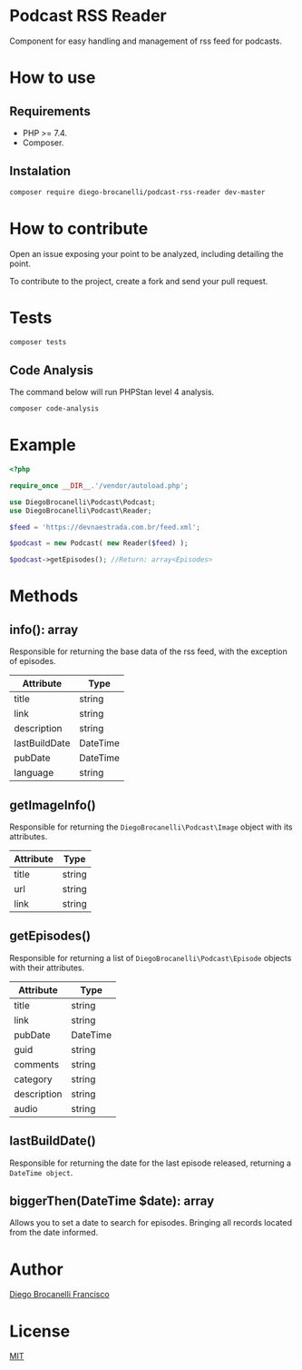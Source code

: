 # Podcast RSS Reader

Component for easy handling and management of rss feed for podcasts.

# How to use

## Requirements

- PHP >= 7.4.
- Composer.

## Instalation

```bash
composer require diego-brocanelli/podcast-rss-reader dev-master
```

# How to contribute

Open an issue exposing your point to be analyzed, including detailing the point.

To contribute to the project, create a fork and send your pull request.

# Tests

```bash
composer tests
```

## Code Analysis

The command below will run PHPStan level 4 analysis.

```bash
composer code-analysis
```

# Example

```php
<?php

require_once __DIR__.'/vendor/autoload.php';

use DiegoBrocanelli\Podcast\Podcast;
use DiegoBrocanelli\Podcast\Reader;

$feed = 'https://devnaestrada.com.br/feed.xml';

$podcast = new Podcast( new Reader($feed) );

$podcast->getEpisodes(); //Return: array<Episodes>
```

# Methods

## info(): array

Responsible for returning the base data of the rss feed, with the exception of episodes.

| Attribute  | Type |
|---|---|
| title | string |
| link | string |
| description | string |
| lastBuildDate | DateTime |
| pubDate | DateTime |
| language | string |

## getImageInfo()

Responsible for returning the `DiegoBrocanelli\Podcast\Image` object with its attributes.

| Attribute  | Type |
|---|---|
| title | string |
| url | string |
| link | string |

## getEpisodes()

Responsible for returning a list of `DiegoBrocanelli\Podcast\Episode` objects with their attributes.

| Attribute  | Type |
|---|---|
| title | string |
| link | string |
| pubDate | DateTime |
| guid | string |
| comments | string |
| category | string |
| description | string |
| audio | string |

## lastBuildDate()

Responsible for returning the date for the last episode released, returning a `DateTime object`.

## biggerThen(DateTime $date): array

Allows you to set a date to search for episodes. Bringing all records located from the date informed.

# Author

[Diego Brocanelli Francisco](http://www.diegobrocanelli.com.br/)

# License

[MIT](https://github.com/Diego-Brocanelli/podcast-rss-reader/blob/main/LICENSE)